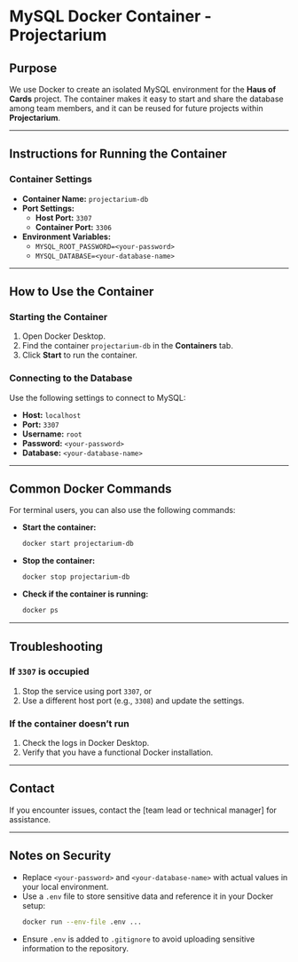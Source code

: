 # MySQL Docker Container - Projectarium

## Purpose
We use Docker to create an isolated MySQL environment for the **Haus of Cards** project. The container makes it easy to start and share the database among team members, and it can be reused for future projects within **Projectarium**.

---

## Instructions for Running the Container

### Container Settings
- **Container Name:** `projectarium-db`
- **Port Settings:**
  - **Host Port:** `3307`
  - **Container Port:** `3306`
- **Environment Variables:**
  - `MYSQL_ROOT_PASSWORD=<your-password>`
  - `MYSQL_DATABASE=<your-database-name>`

---

## How to Use the Container

### Starting the Container
1. Open Docker Desktop.
2. Find the container `projectarium-db` in the **Containers** tab.
3. Click **Start** to run the container.

### Connecting to the Database
Use the following settings to connect to MySQL:
- **Host:** `localhost`
- **Port:** `3307`
- **Username:** `root`
- **Password:** `<your-password>`
- **Database:** `<your-database-name>`

---

## Common Docker Commands

For terminal users, you can also use the following commands:

- **Start the container:**
  ```bash
  docker start projectarium-db
  ```
- **Stop the container:**
  ```bash
  docker stop projectarium-db
  ```
- **Check if the container is running:**
  ```bash
  docker ps
  ```

---

## Troubleshooting

### If `3307` is occupied
1. Stop the service using port `3307`, or
2. Use a different host port (e.g., `3308`) and update the settings.

### If the container doesn’t run
1. Check the logs in Docker Desktop.
2. Verify that you have a functional Docker installation.

---

## Contact
If you encounter issues, contact the [team lead or technical manager] for assistance.

---

## Notes on Security
- Replace `<your-password>` and `<your-database-name>` with actual values in your local environment.
- Use a `.env` file to store sensitive data and reference it in your Docker setup:
  ```bash
  docker run --env-file .env ...
  ```
- Ensure `.env` is added to `.gitignore` to avoid uploading sensitive information to the repository.
